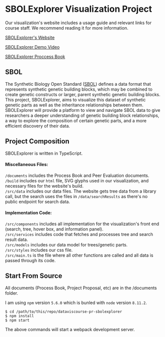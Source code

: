 # SBOLExplorer Visualization Project

Our visualization's website includes a usage guide and relevant links for course staff. We recommend reading it for more information.

[SBOLExplorer's Website](http://arussellk.azurewebsites.net/)

[SBOLExplorer Demo Video](https://youtu.be/LzFqz5S5-xc)

[SBOLExplorer Proccess Book](https://github.com/arussellk/dataviscourse-pr-sbolexplorer/blob/master/documents/process_book.pdf)

## SBOL

The Synthetic Biology Open Standard ([SBOL](http://sbolstandard.org/sbol-visual-specification/)) defines a data format that represents synthetic genetic building blocks, which may be combined to create genetic constructs or larger, parent synthetic genetic building blocks. This project, SBOLExplorer, aims to visualize this dataset of synthetic genetic parts as well as the inheritance relationships between them. SBOLExplorer will provide a platform to view and navigate SBOL data to give researchers a deeper understanding of genetic building block relationships, a way to explore the composition of certain genetic parts, and a more efficient discovery of their data.


## Project Composition

SBOLExplorer is written in TypeScript.

#### Miscellaneous Files:
`/documents` includes the Process Book and Peer Evaluation documents.  
`/build` includes our `html` file, SVG glyphs used in our visualization, and necessary files for the website's build.  
`/src/data` includes our data files. The website gets tree data from a library call, but the search uses the files in `/data/searchResults` as there's no public endpoint for search data.  

#### Implementation Code:
`/src/components` includes all implementation for the visualization's front end (search, tree, hover box, and information panel).  
`/src/services` includes code that fetches and processes tree and search result data.  
`/src/models` includes our data model for trees/genetic parts.  
`/src/styles` includes our css file.  
`/src/main.ts` is the file where all other functions are called and all data is passed through its code.

## Start From Source

All documents (Process Book, Project Proposal, etc) are in the /documents folder.

I am using `npm` version `5.6.0` which is bunled with `node` version `8.11.2`.

```
$ cd /path/to/this/repo/dataviscourse-pr-sbolexplorer
$ npm install
$ npm start
```

The above commands will start a webpack development server.
